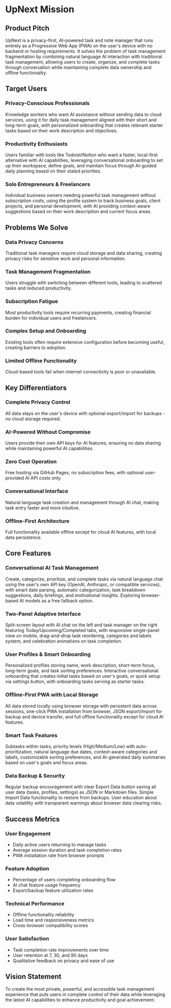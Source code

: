 # UpNext Mission

## Product Pitch

UpNext is a privacy-first, AI-powered task and note manager that runs entirely as a Progressive Web App (PWA) on the user's device with no backend or hosting requirements. It solves the problem of task management fragmentation by combining natural language AI interaction with traditional task management, allowing users to create, organize, and complete tasks through conversation while maintaining complete data ownership and offline functionality.

## Target Users

### Privacy-Conscious Professionals
Knowledge workers who want AI assistance without sending data to cloud services, using it for daily task management aligned with their short and long-term goals, with personalized onboarding that creates relevant starter tasks based on their work description and objectives.

### Productivity Enthusiasts
Users familiar with tools like Todoist/Notion who want a faster, local-first alternative with AI capabilities, leveraging conversational onboarding to set up their workspace, define goals, and maintain focus through AI-guided daily planning based on their stated priorities.

### Solo Entrepreneurs & Freelancers
Individual business owners needing powerful task management without subscription costs, using the profile system to track business goals, client projects, and personal development, with AI providing context-aware suggestions based on their work description and current focus areas.

## Problems We Solve

### Data Privacy Concerns
Traditional task managers require cloud storage and data sharing, creating privacy risks for sensitive work and personal information.

### Task Management Fragmentation
Users struggle with switching between different tools, leading to scattered tasks and reduced productivity.

### Subscription Fatigue
Most productivity tools require recurring payments, creating financial burden for individual users and freelancers.

### Complex Setup and Onboarding
Existing tools often require extensive configuration before becoming useful, creating barriers to adoption.

### Limited Offline Functionality
Cloud-based tools fail when internet connectivity is poor or unavailable.

## Key Differentiators

### Complete Privacy Control
All data stays on the user's device with optional export/import for backups - no cloud storage required.

### AI-Powered Without Compromise
Users provide their own API keys for AI features, ensuring no data sharing while maintaining powerful AI capabilities.

### Zero Cost Operation
Free hosting via GitHub Pages, no subscription fees, with optional user-provided AI API costs only.

### Conversational Interface
Natural language task creation and management through AI chat, making task entry faster and more intuitive.

### Offline-First Architecture
Full functionality available offline except for cloud AI features, with local data persistence.

## Core Features

### Conversational AI Task Management
Create, categorize, prioritize, and complete tasks via natural language chat using the user's own API key (OpenAI, Anthropic, or compatible services), with smart date parsing, automatic categorization, task breakdown suggestions, daily briefings, and motivational insights. Exploring browser-based AI models as a free fallback option.

### Two-Panel Adaptive Interface
Split-screen layout with AI chat on the left and task manager on the right featuring Today/Upcoming/Completed tabs, with responsive single-panel view on mobile, drag-and-drop task reordering, categories and labels system, and celebration animations on task completion.

### User Profiles & Smart Onboarding
Personalized profiles storing name, work description, short-term focus, long-term goals, and task sorting preferences. Interactive conversational onboarding that creates initial tasks based on user's goals, or quick setup via settings button, with onboarding tasks serving as starter tasks.

### Offline-First PWA with Local Storage
All data stored locally using browser storage with persistent data across sessions, one-click PWA installation from browser, JSON export/import for backup and device transfer, and full offline functionality except for cloud AI features.

### Smart Task Features
Subtasks within tasks, priority levels (High/Medium/Low) with auto-prioritization, natural language due dates, context-aware categories and labels, customizable sorting preferences, and AI-generated daily summaries based on user's goals and focus areas.

### Data Backup & Security
Regular backup encouragement with clear Export Data button saving all user data (tasks, profiles, settings) as JSON or Markdown files. Simple Import Data functionality to restore from backups. User education about data volatility with transparent warnings about browser data clearing risks.

## Success Metrics

### User Engagement
- Daily active users returning to manage tasks
- Average session duration and task completion rates
- PWA installation rate from browser prompts

### Feature Adoption
- Percentage of users completing onboarding flow
- AI chat feature usage frequency
- Export/backup feature utilization rates

### Technical Performance
- Offline functionality reliability
- Load time and responsiveness metrics
- Cross-browser compatibility scores

### User Satisfaction
- Task completion rate improvements over time
- User retention at 7, 30, and 90 days
- Qualitative feedback on privacy and ease of use

## Vision Statement

To create the most private, powerful, and accessible task management experience that puts users in complete control of their data while leveraging the latest AI capabilities to enhance productivity and goal achievement.